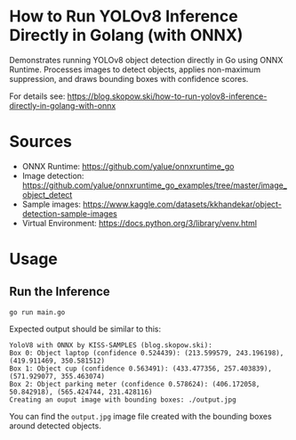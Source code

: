 # How to Run YOLOv8 Inference Directly in Golang (with ONNX)

Demonstrates running YOLOv8 object detection directly in Go using ONNX Runtime. Processes images to detect objects, applies non-maximum suppression, and draws bounding boxes with confidence scores.

For details see: https://blog.skopow.ski/how-to-run-yolov8-inference-directly-in-golang-with-onnx

# Sources

- ONNX Runtime: https://github.com/yalue/onnxruntime_go
- Image detection: https://github.com/yalue/onnxruntime_go_examples/tree/master/image_object_detect
- Sample images: https://www.kaggle.com/datasets/kkhandekar/object-detection-sample-images
- Virtual Environment: https://docs.python.org/3/library/venv.html

# Usage

## Run the Inference

```shell
go run main.go
```

Expected output should be similar to this:

```shell
YoloV8 with ONNX by KISS-SAMPLES (blog.skopow.ski):
Box 0: Object laptop (confidence 0.524439): (213.599579, 243.196198), (419.911469, 350.581512)
Box 1: Object cup (confidence 0.563491): (433.477356, 257.403839), (571.929077, 355.463074)
Box 2: Object parking meter (confidence 0.578624): (406.172058, 50.842918), (565.424744, 231.428116)
Creating an ouput image with bounding boxes: ./output.jpg
```

You can find the `output.jpg` image file created with the bounding boxes around detected objects.


